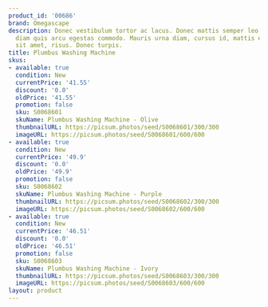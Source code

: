```yaml
---
product_id: '00686'
brand: Omegascape
description: Donec vestibulum tortor ac lacus. Donec mattis semper leo. Etiam non
  diam quis arcu egestas commodo. Mauris urna diam, cursus id, mattis eget, tempus
  sit amet, risus. Donec turpis.
title: Plumbus Washing Machine
skus:
- available: true
  condition: New
  currentPrice: '41.55'
  discount: '0.0'
  oldPrice: '41.55'
  promotion: false
  sku: S0068601
  skuName: Plumbus Washing Machine - Olive
  thumbnailURL: https://picsum.photos/seed/S0068601/300/300
  imageURL: https://picsum.photos/seed/S0068601/600/600
- available: true
  condition: New
  currentPrice: '49.9'
  discount: '0.0'
  oldPrice: '49.9'
  promotion: false
  sku: S0068602
  skuName: Plumbus Washing Machine - Purple
  thumbnailURL: https://picsum.photos/seed/S0068602/300/300
  imageURL: https://picsum.photos/seed/S0068602/600/600
- available: true
  condition: New
  currentPrice: '46.51'
  discount: '0.0'
  oldPrice: '46.51'
  promotion: false
  sku: S0068603
  skuName: Plumbus Washing Machine - Ivory
  thumbnailURL: https://picsum.photos/seed/S0068603/300/300
  imageURL: https://picsum.photos/seed/S0068603/600/600
layout: product
---
```

